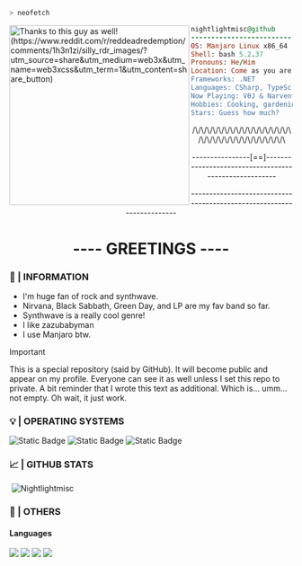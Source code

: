 ```zsh
> neofetch
```

<img align="left" src="https://preview.redd.it/silly-rdr-images-v0-aqxxvonny34e1.jpg?width=1080&crop=smart&auto=webp&s=650237a9124556e3002fd33a424ab6593c7e50f8" alt="Thanks to this guy as well! (https://www.reddit.com/r/reddeadredemption/comments/1h3n1zi/silly_rdr_images/?utm_source=share&utm_medium=web3x&utm_name=web3xcss&utm_term=1&utm_content=share_button)" width="320" /> 

```ruby
nightlightmisc@github
-------------------------
OS: Manjaro Linux x86_64
Shell: bash 5.2.37
Pronouns: He/Him
Location: Come as you are... No I don't have gun.
Frameworks: .NET
Languages: CSharp, TypeScript, HTML, CSS, JavaScript
Now Playing: VθJ & Narvent - Lost Memory
Hobbies: Cooking, gardening...
Stars: Guess how much?
```
<p align="center">/\/\/\/\/\/\/\/\/\/\/\/\/\/\/\/\/\/\/\/\/\/\/\/\/\/\/\/\/\/\/\/\</p>
<p align="center">----------------[==]------------------------------------------------------</p>
<p align="center">----------------------------------------------------------------------</p>

<h1 align="center">---- GREETINGS ----</h1>
<h3 align="left">👤 | INFORMATION</h3>

- I'm huge fan of rock and synthwave.
- Nirvana, Black Sabbath, Green Day, and LP are my fav band so far.
- Synthwave is a really cool genre!
- I like zazubabyman
- I use Manjaro btw.

> [!IMPORTANT]
> This is a special repository (said by GitHub). It will become public and appear on my profile. Everyone can see it as well unless I set this repo to private. A bit reminder that I wrote this text as additional. Which is... umm... not empty. Oh wait, it just work.

<h3 align="left">💡 | OPERATING SYSTEMS</h3>

![Static Badge](https://img.shields.io/badge/Manjaro-for?style=for-the-badge&logo=manjaro&logoColor=white&logoSize=32x32&label=os&labelColor=%23212121&color=%232a2b2b)
![Static Badge](https://img.shields.io/badge/Windows-for?style=for-the-badge&logo=windows&logoColor=white&logoSize=32x32&label=OS&labelColor=%23060033&color=%235e7ddc)
![Static Badge](https://img.shields.io/badge/Android-for?style=for-the-badge&logo=android&logoColor=white&logoSize=32x32&label=os&labelColor=%231d7362&color=%23248f7a)


 
<h3 align="left">📈 | GITHUB STATS</h3>
<p>&nbsp;<img align="center" src="https://github-readme-stats.vercel.app/api?username=Nightlightmisc&show_icons=true&theme=dark&hide_border=true&locale=en" alt="Nightlightmisc" /></p>

<h3 align="left">🔧 | OTHERS</h3>
<h4> Languages </h4>
<span> 
  <img src="https://img.shields.io/badge/HTML5-E34F26?style=for-the-badge&logo=html5&logoColor=white">
  <img src="https://img.shields.io/badge/CSS-1572B6?style=for-the-badge&logo=css3&logoColor=white">
  <img src="https://img.shields.io/badge/JavaScript-F7DF1E?style=for-the-badge&logo=javascript&logoColor=black">
  <img src="https://img.shields.io/badge/CPP-00599C?style=for-the-badge&logo=cplusplus&logoColor=white">
</span>

